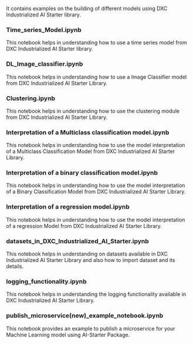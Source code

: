 It contains examples on the building of different models using DXC Industrialized AI Starter library.

### Time_series_Model.ipynb
This notebook helps in understanding how to use a time series model from DXC Industrialized AI Starter library.

### DL_Image_classifier.ipynb
This notebook helps in understanding how to use a Image Classifier model from DXC Industrialized AI Starter Library.

### Clustering.ipynb
This notebook helps in understanding how to use the clustering module from DXC Industrialized AI Starter Library.

### Interpretation of a Multiclass classification model.ipynb
This notebook helps in understanding how to use the model interpretation of a Multiclass Classification Model from DXC Industrialized AI Starter Library.

### Interpretation of a binary classification model.ipynb 
This notebook helps in understanding how to use the model interpretation of a Binary Classification Model from DXC Industrialized AI Starter Library.

### Interpretation of a regression model.ipynb
This notebook helps in understanding how to use the model interpretation of a regression Model from DXC Industrialized AI Starter Library.

### datasets_in_DXC_Industrialized_AI_Starter.ipynb
This notebook helps in understanding on datasets available in DXC Industrialized AI Starter Library and also how to import dataset and its details.

### logging_functionality.ipynb
This notebook helps in understanding the logging functionality available in DXC Industrialized AI Starter Library.

### publish_microservice(new)_example_notebook.ipynb
This notebook provides an example to publish a microservice for your Machine Learning model using AI-Starter Package.
